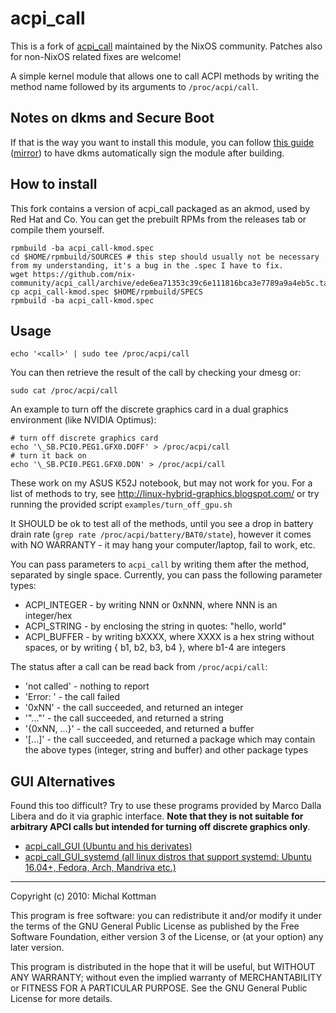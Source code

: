 # acpi\_call
This is a fork of [acpi_call](https://github.com/mkottman/acpi_call) maintained by the NixOS community.
Patches also for non-NixOS related fixes are welcome!

A simple kernel module that allows one to call ACPI methods by writing the
method name followed by its arguments to `/proc/acpi/call`.

## Notes on dkms and Secure Boot

If that is the way you want to install this module, you can follow 
[this guide](https://web.archive.org/web/20210215173902/https://gist.github.com/dop3j0e/2a9e2dddca982c4f679552fc1ebb18df) ([mirror](https://gist.github.com/s-h-a-d-o-w/53c2215e955c3326c6ec8f812a0d2f27))
to have dkms automatically sign the module after building.

## How to install
This fork contains a version of acpi_call packaged as an akmod, used by Red Hat and Co.
You can get the prebuilt RPMs from the releases tab or compile them yourself.
```
rpmbuild -ba acpi_call-kmod.spec
cd $HOME/rpmbuild/SOURCES # this step should usually not be necessary from my understanding, it's a bug in the .spec I have to fix.
wget https://github.com/nix-community/acpi_call/archive/ede6ea71353c39c6e111816bca3e7789a9a4eb5c.tar.gz
cp acpi_call-kmod.spec $HOME/rpmbuild/SPECS
rpmbuild -ba acpi_call-kmod.spec
```

## Usage

    echo '<call>' | sudo tee /proc/acpi/call

You can then retrieve the result of the call by checking your dmesg or:

    sudo cat /proc/acpi/call

An example to turn off the discrete graphics card in a dual graphics
environment (like NVIDIA Optimus):

    # turn off discrete graphics card
    echo '\_SB.PCI0.PEG1.GFX0.DOFF' > /proc/acpi/call
    # turn it back on
    echo '\_SB.PCI0.PEG1.GFX0.DON' > /proc/acpi/call

These work on my ASUS K52J notebook, but may not work for you. For a list of
methods to try, see http://linux-hybrid-graphics.blogspot.com/ or try running
the provided script `examples/turn_off_gpu.sh`

It SHOULD be ok to test all of the methods, until you see a drop in battery
drain rate (`grep rate /proc/acpi/battery/BAT0/state`), however it comes
with NO WARRANTY - it may hang your computer/laptop, fail to work, etc.

You can pass parameters to `acpi_call` by writing them after the method,
separated by single space. Currently, you can pass the following parameter
types:

* ACPI_INTEGER - by writing NNN or 0xNNN, where NNN is an integer/hex
* ACPI_STRING - by enclosing the string in quotes: "hello, world"
* ACPI_BUFFER - by writing bXXXX, where XXXX is a hex string without spaces,
                or by writing { b1, b2, b3, b4 }, where b1-4 are integers

The status after a call can be read back from `/proc/acpi/call`:

* 'not called' - nothing to report
* 'Error: <description>' - the call failed
* '0xNN' - the call succeeded, and returned an integer
* '"..."' - the call succeeded, and returned a string
* '{0xNN, ...}' - the call succeeded, and returned a buffer
* '[...]' - the call succeeded, and returned a package which may contain the
   above types (integer, string and buffer) and other package types


## GUI Alternatives

Found this too difficult? Try to use these programs provided by Marco Dalla Libera and do it via graphic interface. **Note that they is not suitable for arbitrary 
APCI calls but intended for turning off discrete graphics only**.

* [acpi_call_GUI (Ubuntu and his derivates)](https://github.com/marcoDallas/acpi_call_GUI)
* [acpi_call_GUI_systemd (all linux distros that support systemd: Ubuntu 16.04+, Fedora, Arch, Mandriva etc.)](https://github.com/marcoDallas/acpi_call_GUI_systemd)

***

Copyright (c) 2010: Michal Kottman

This program is free software: you can redistribute it and/or modify
it under the terms of the GNU General Public License as published by
the Free Software Foundation, either version 3 of the License, or
(at your option) any later version.

This program is distributed in the hope that it will be useful,
but WITHOUT ANY WARRANTY; without even the implied warranty of
MERCHANTABILITY or FITNESS FOR A PARTICULAR PURPOSE.  See the
GNU General Public License for more details.
